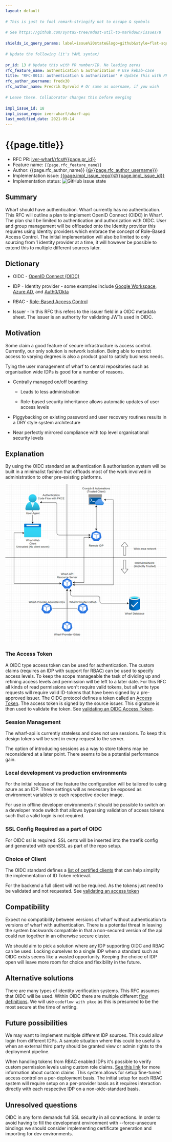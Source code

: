 ```yaml
---
layout: default

# This is just to fool remark-stringify not to escape & symbols

# See https://github.com/syntax-tree/mdast-util-to-markdown/issues/8

shields_io_query_params: label=issue%20state&logo=github&style=flat-square

# Update the following (it's YAML syntax)

pr_id: 13 # Update this with PR number/ID. No leading zeros
rfc_feature_name: authentication & authorization # Use kebab-case
title: "RFC-0013: authentication & authorization" # Update this with PR number/ID and feature name. Use leading zeros
rfc_author_username: fredx30
rfc_author_name: Fredrik Dyrvold # Or same as username, if you wish

# Leave these. Collaborator changes this before merging

impl_issue_id: 18
impl_issue_repo: iver-wharf/wharf-api
last_modified_date: 2021-09-14
---
```


# {{page.title}}

- RFC PR: [iver-wharf/rfcs#{{page.pr_id}}](https://github.com/iver-wharf/rfcs/pull/{{page.pr_id}})
- Feature name: `{{page.rfc_feature_name}}`
- Author: {{page.rfc_author_name}} ([@{{page.rfc_author_username}}](https://github.com/{{page.rfc_author_username}}))
- Implementation issue: [{{page.impl_issue_repo}}#{{page.impl_issue_id}}](https://github.com/{{page.impl_issue_repo}}/issues/{{page.impl_issue_id}})
- Implementation status: ![GitHub issue state](https://img.shields.io/github/issues/detail/state/{{page.impl_issue_repo}}/{{page.impl_issue_id}}?{{page.shields_io_query_params}})

## Summary

Wharf should have authentication. Wharf currently has no authentication.
This RFC will outline a plan to implement OpenID Connect (OIDC) in Wharf.
The plan shall be limited to authentication and authorization with
OIDC. User and group management will be offloaded onto the Identity provider
this requires using Identity providers which embrace the concept of
Role-Based Access Control. The initial implementation will also be limited
to only sourcing from 1 identity provider at a time, it will however be
possible to extend this to multiple different sources later.

## Dictionary

- OIDC - [OpenID Connect (OIDC)](https://openid.net/connect)

- IDP - Identity provider - some examples include
  [Google Workspace](https://workspace.google.com/intl/sv),
  [Azure AD](https://azure.microsoft.com/en-us/services/active-directory), and
  [Auth0/Okta](https://www.okta.com/)

- RBAC - [Role-Based Access Control](https://auth0.com/docs/authorization/rbac/)

- Issuer - In this RFC this refers to the issuer field in a OIDC metadata
  sheet. The issuer is an authority for validating JWTs used in OIDC.

## Motivation

Some claim a good feature of secure infrastructure is access control. Currently,
our only solution is network isolation. Being able to restrict access to varying
degrees is also a product goal to satisfy business needs.

Tying the user management of wharf to central repositories such as
organisation wide IDPs is good for a number of reasons.

- Centrally managed on/off boarding:

  - Leads to less administration

  - Role-based security inheritance allows automatic updates of user access
    levels

- Piggybacking on existing password and user recovery routines results in a
  DRY style system architecture

- Near perfectly mirrored compliance with top level organisational
  security levels

## Explanation

By using the OIDC standard an authentication & authorisation system will be
built in a minimalist fashion that offloads most of the work involved in
administration to other pre-existing platforms.

![Connectivity visualised](../assets/auth-map-v2.PNG)

### The Access Token

A OIDC type access token can be used for authentication. The custom claims
(requires an IDP with support for RBAC) can be used to specify access levels.
To keep the scope manageable the task of dividing up and refining access
levels and permission will be left to a later date. For this RFC all kinds
of read permissions won't require valid tokens, but all write type requests
will require valid ID-tokens that have been signed by a pre-approved issuer.
The OIDC protocol defines a token called an
[Access Token](https://auth0.com/docs/security/tokens/access-tokens).
The access token is signed by the source issuer. This signature is then used to
validate the token. See
[validating an OIDC Access Token](https://auth0.com/docs/security/tokens/access-tokens/validate-access-tokens).

### Session Management

The wharf-api is currently stateless and does not use sessions. To keep this
design tokens will be sent in every request to the server.

The option of introducing sessions as a way to store tokens may be reconsidered
at a later point. There seems to be a potential performance gain.

### Local development vs production environments

For the initial release of the feature the configuration will be tailored to
using azure as an IDP. These settings will as necessary be exposed as
environment variables to each respective docker image.

For use in offline developer environments it should be possible to switch on a
developer mode switch that allows bypassing validation of access
tokens such that a valid login is not required.

### SSL Config Required as a part of OIDC

For OIDC ssl is required. SSL certs will be inserted into the traefik config
and generated with openSSL as part of the repo setup.

### Choice of Client

The OIDC standard defines a
[list of certified clients](https://openid.net/developers/certified/)
that can help simplify the implementation of ID Token retrieval.

For the backend a full client will not be required. As the tokens just need
to be validated and not requested. See
[validating an access token](https://auth0.com/docs/security/tokens/access-tokens/validate-access-tokens)

## Compatibility

Expect no compatibility between versions of wharf without authentication to
versions of wharf with authentication. There is a potential threat in leaving
the system backwards compatible in that a non-secured version of the api could
run together in an otherwise secure cluster.

We should aim to pick a solution where any IDP supporting OIDC and RBAC can be
used. Locking ourselves to a single IDP when a standard such as OIDC exists
seems like a wasted opportunity. Keeping the choice of IDP open will leave
more room for choice and flexibility in the future.

## Alternative solutions

There are many types of identity verification systems.
This RFC assumes that OIDC will be used. Within OIDC there are multiple
different [flow definitions](https://developer.okta.com/docs/concepts/oauth-openid/#choosing-an-oauth-2-0-flow).
We will use `codeflow with pkce` as this is presumed to be the
most secure at the time of writing.

## Future possibilities

We may want to implement multiple different IDP sources. This could allow
login from different IDPs. A sample situation where this could be useful is
when an external third party should be granted view or admin rights to the
deployment pipeline.

When handling tokens from RBAC enabled IDPs it's possible to verify
custom permission levels using custom role claims.
[See this link](https://docs.microsoft.com/en-us/azure/role-based-access-control/custom-roles)
for more information about custom claims. This system allows for setup
fine-tuned access control on a per-deployment basis. The initial setup
for each RBAC system will require setup on a per-provider basis as it
requires interaction directly with each respective IDP on a
non-oidc-standard basis.

## Unresolved questions

OIDC in any form demands full SSL security in all connections. In order to
avoid having to fill the development environment with --force-unsecure
bindings we should consider implementing certificate generation and importing
for dev environments.
